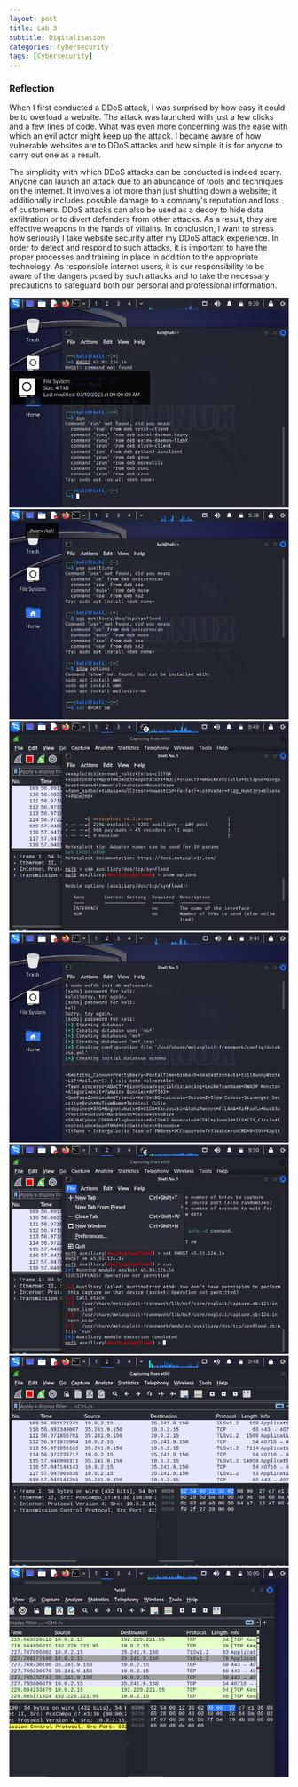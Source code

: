 ```yaml
---
layout: post
title: Lab 3
subtitle: Digitalisation
categories: Cybersecurity
tags: [Cybersecurity]
---
```



### Reflection

When I first conducted a DDoS attack, I was surprised by how easy it could be to overload a website. The attack was launched with just a few clicks and a few lines of code. What was even more concerning was the ease with which an evil actor might keep up the attack. I became aware of how vulnerable websites are to DDoS attacks and how simple it is for anyone to carry out one as a result.

The simplicity with which DDoS attacks can be conducted is indeed scary. Anyone can launch an attack due to an abundance of tools and techniques on the internet. It involves a lot more than just shutting down a website; it additionally includes possible damage to a company's reputation and loss of customers.
DDoS attacks can also be used as a decoy to hide data exfiltration or to divert defenders from other attacks. As a result, they are effective weapons in the hands of villains.
In conclusion, I want to stress how seriously I take website security after my DDoS attack experience. In order to detect and respond to such attacks, it is important to have the proper processes and training in place in addition to the appropriate technology. As responsible internet users, it is our responsibility to be aware of the dangers posed by such attacks and to take the necessary precautions to safeguard both our personal and professional information.




![datacamp certification](/assets/images/banners/lab3/2.png)
![datacamp certification](/assets/images/banners/lab3/begining.png)
![datacamp certification](/assets/images/banners/lab3/database2.png)
![datacamp certification](/assets/images/banners/lab3/database.png)
![datacamp certification](/assets/images/banners/lab3/lab3database3.png)
![datacamp certification](/assets/images/banners/lab3/wireshark.png)
![datacamp certification](/assets/images/banners/lab3/wiresharke2.png)

